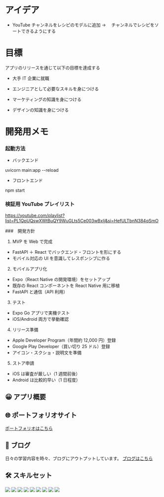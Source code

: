 # アイデア

- YouTube チャンネルをレシピのモデルに追加
  → 　チャンネルでレシピをソートできるようにする

# 目標

アプリのリリースを通じて以下の目標を達成する

- 大手 IT 企業に就職

- エンジニアとして必要なスキルを身につける

- マーケティングの知識を身につける

- デザインの知識を身につける

# 開発用メモ

### 起動方法

- バックエンド

uvicorn main:app --reload

- フロントエンド

npm start

### 検証用 YouTube プレイリスト

https://youtube.com/playlist?list=PL1QpUQswXWtBuQY9WuGLts5Ce003wBxIj&si=HefULTbnN384qSmO

###　開発方針

1. MVP を Web で完成

- FastAPI ＋ React でバックエンド・フロントを形にする
- モバイル対応の UI を意識してレスポンシブに作る

2. モバイルアプリ化

- Expo（React Native の開発環境）をセットアップ
- 既存の React コンポーネントを React Native 用に移植
- FastAPI と通信（API 利用）

3. テスト

- Expo Go アプリで実機テスト
- iOS/Android 両方で挙動確認

4. リリース準備

- Apple Developer Program（年間約 12,000 円）登録
- Google Play Developer（買い切り 25 ドル）登録
- アイコン・スクショ・説明文を準備

5. ストア申請

- iOS は審査が厳しい（1 週間前後）
- Android は比較的早い（1 日程度）

## 😀 アプリ概要

## 🌐 ポートフォリオサイト

[ポートフォリオはこちら](https://takumid0419.pythonanywhere.com/)

## 📕 ブログ

日々の学習内容を時々、ブログにアウトプットしています。
[ブログはこちら](https://siip.hateblo.jp/about)

## 🛠 スキルセット

<p>
  <img src="https://img.shields.io/badge/Python-3776AB?style=flat&logo=python&logoColor=white"/>
  <img src="https://img.shields.io/badge/TypeScript-3178C6?style=flat&logo=typescript&logoColor=white"/>
  <img src="https://img.shields.io/badge/HTML5-E34F26?style=flat&logo=html5&logoColor=white"/>
  <img src="https://img.shields.io/badge/CSS3-1572B6?style=flat&logo=css3&logoColor=white"/>
  <img src="https://img.shields.io/badge/React-61DAFB?style=flat&logo=react&logoColor=black"/>
  <img src="https://img.shields.io/badge/Django-092E20?style=flat&logo=django&logoColor=white"/>
  <img src="https://img.shields.io/badge/Git-F05032?style=flat&logo=git&logoColor=white"/>
  <img src="https://img.shields.io/badge/Docker-2496ED?style=flat&logo=docker&logoColor=white"/>
  <img src="https://img.shields.io/badge/QGIS-589632?style=flat&logo=qgis&logoColor=white"/>
</p>
